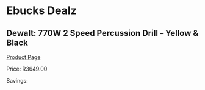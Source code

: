 
# Ebucks Dealz
## Dewalt: 770W 2 Speed Percussion Drill - Yellow & Black
[Product Page](https://www.ebucks.com/web/shop/productSelected.do?prodId=369683320&catId=717324798)

Price: R3649.00

Savings: 


	